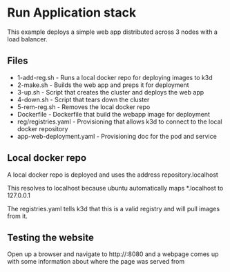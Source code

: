 # Run Application stack

This example deploys a simple web app distributed across 3 nodes with a load balancer.

## Files

* 1-add-reg.sh				- Runs a local docker repo for deploying images to k3d
* 2-make.sh					- Builds the web app and preps it for deployment
* 3-up.sh						- Script that creates the cluster and deploys the web app
* 4-down.sh					- Script that tears down the cluster
* 5-rem-reg.sh				- Removes the local docker repo
* Dockerfile					- Dockerfile that build the webapp image for deployment
* reg/registries.yaml			- Provisioning that allows k3d to connect to the local docker repository
* app-web-deployment.yaml		- Provisioning doc for the pod and service


## Local docker repo

A local docker repo is deployed and uses the address repository.localhost

This resolves to localhost because ubuntu automatically maps *.localhost to 127.0.0.1

The registries.yaml tells k3d that this is a valid registry and will pull images from it.

## Testing the website

Open up a browser and navigate to http://<docker system ipaddress>:8080
and a webpage comes up with some information about where the page was served from
